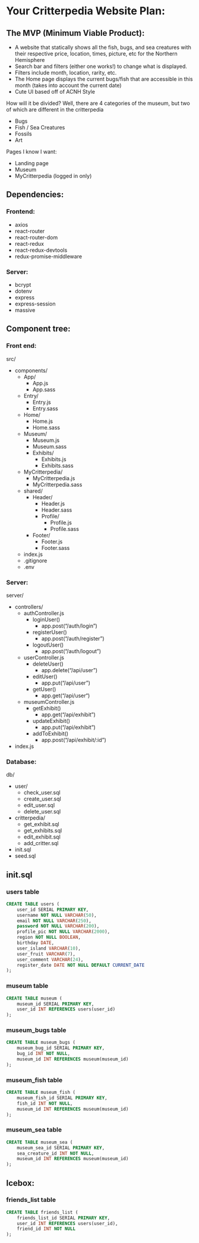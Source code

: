 # Your Critterpedia Website Plan:
## The MVP (Minimum Viable Product):
- A website that statically shows all the fish, bugs, and sea creatures with their respective price, location, times, picture, etc for the Northern Hemisphere
- Search bar and filters (either one works!) to change what is displayed.
- Filters include month, location, rarity, etc.
- The Home page displays the current bugs/fish that are accessible in this month (takes into account the current date)
- Cute UI based off of ACNH Style

How will it be divided?
Well, there are 4 categories of the museum, but two of which are different in the critterpedia
- Bugs
- Fish / Sea Creatures
- Fossils
- Art

Pages I know I want:
- Landing page
- Museum
- MyCritterpedia (logged in only)


## Dependencies:

### Frontend:
- axios
- react-router
- react-router-dom
- react-redux
- react-redux-devtools
- redux-promise-middleware

### Server:
- bcrypt
- dotenv
- express
- express-session
- massive


## Component tree:

### Front end:
src/
- components/
    - App/
        - App.js
        - App.sass
    - Entry/
        - Entry.js
        - Entry.sass
    - Home/
        - Home.js
        - Home.sass
    - Museum/
        - Museum.js
        - Museum.sass
        - Exhibits/
            - Exhibits.js
            - Exhibits.sass
    - MyCritterpedia/
        - MyCritterpedia.js
        - MyCritterpedia.sass
    - shared/
        - Header/
            - Header.js
            - Header.sass
            - Profile/
                - Profile.js
                - Profile.sass
        - Footer/
            - Footer.js
            - Footer.sass
    - index.js
    - .gitignore
    - .env

### Server:
server/
- controllers/
    - authController.js
        * loginUser()
            - app.post(“/auth/login”)
        * registerUser()
            - app.post(“/auth/register”)
        * logoutUser()
            - app.post(“/auth/logout”)
    - userController.js
        * deleteUser()
            - app.delete(“/api/user”)
        * editUser()
            - app.put(“/api/user”)
        * getUser()
            - app.get(“/api/user“)
    - museumController.js
        * getExhibit()
            - app.get(“/api/exhibit”)
        * updateExhibit()
            - app.put(“/api/exhibit”)
        * addToExhibit()
            - app.post(“/api/exhibit/:id”)
- index.js

### Database:
db/
- user/
    - check_user.sql
    - create_user.sql
    - edit_user.sql
    - delete_user.sql
- critterpedia/
    - get_exhibit.sql
    - get_exhibits.sql
    - edit_exhibit.sql
    - add_critter.sql
- init.sql
- seed.sql

## init.sql
### users table
```SQL
CREATE TABLE users (
    user_id SERIAL PRIMARY KEY,
    username NOT NULL VARCHAR(50),
    email NOT NULL VARCHAR(250),
    password NOT NULL VARCHAR(200),
    profile_pic NOT NULL VARCHAR(2000),
    region NOT NULL BOOLEAN,
    birthday DATE,
    user_island VARCHAR(10),
    user_fruit VARCHAR(7),
    user_comment VARCHAR(24),
    register_date DATE NOT NULL DEFAULT CURRENT_DATE
);
```
### museum table
```SQL
CREATE TABLE museum (
    museum_id SERIAL PRIMARY KEY,
    user_id INT REFERENCES users(user_id)
);
```
### museum_bugs table
```SQL
CREATE TABLE museum_bugs (
    museum_bug_id SERIAL PRIMARY KEY,
    bug_id INT NOT NULL,
    museum_id INT REFERENCES museum(museum_id)
);
```
### museum_fish table
```SQL
CREATE TABLE museum_fish (
    museum_fish_id SERIAL PRIMARY KEY,
    fish_id INT NOT NULL,
    museum_id INT REFERENCES museum(museum_id)
);
```
### museum_sea table
```SQL
CREATE TABLE museum_sea (
    museum_sea_id SERIAL PRIMARY KEY,
    sea_creature_id INT NOT NULL,
    museum_id INT REFERENCES museum(museum_id)
);
```
## Icebox: 
### friends_list table
```SQL
CREATE TABLE friends_list (
    friends_list_id SERIAL PRIMARY KEY,
    user_id INT REFERENCES users(user_id),
    friend_id INT NOT NULL
);
```
